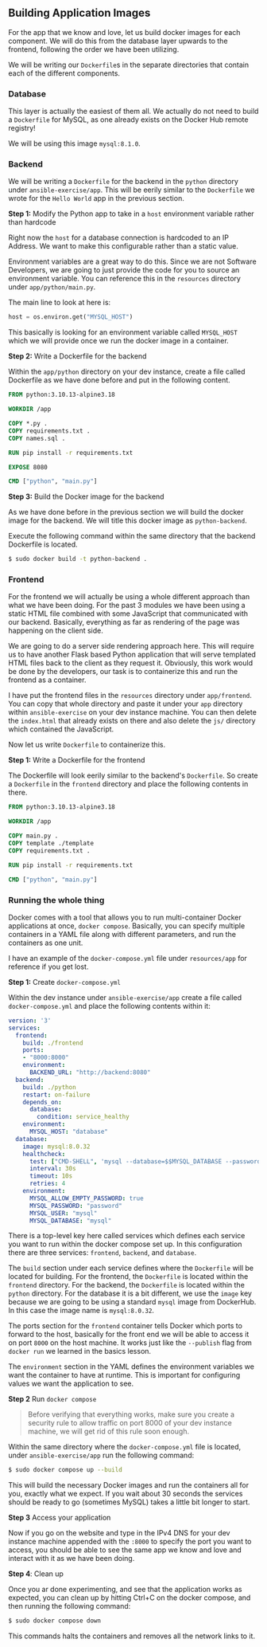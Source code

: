 ## Building Application Images

For the app that we know and love, let us build docker images for each component. We will do this from the database layer upwards to the frontend, following the order we have been utilizing.

We will be writing our `Dockerfile`s in the separate directories that contain each of the different components.

### Database

This layer is actually the easiest of them all. We actually do not need to build a `Dockerfile` for MySQL, as one already exists on the Docker Hub remote registry!

We will be using this image `mysql:8.1.0`.

### Backend

We will be writing a `Dockerfile` for the backend in the `python` directory under `ansible-exercise/app`. This will be eerily similar to the `Dockerfile` we wrote for the `Hello World` app in the previous section.

**Step 1:** Modify the Python app to take in a `host` environment variable rather than hardcode

Right now the `host` for a database connection is hardcoded to an IP Address. We want to make this configurable rather than a static value.

Environment variables are a great way to do this. Since we are not Software Developers, we are going to just provide the code for you to source an environment variable. You can reference this in the `resources` directory under `app/python/main.py`.

The main line to look at here is:

```python
host = os.environ.get("MYSQL_HOST")
```

This basically is looking for an environment variable called `MYSQL_HOST` which we will provide once we run the docker image in a container.

**Step 2:** Write a Dockerfile for the backend

Within the `app/python` directory on your dev instance, create a file called Dockerfile as we have done before and put in the following content.

```Dockerfile
FROM python:3.10.13-alpine3.18

WORKDIR /app

COPY *.py .
COPY requirements.txt .
COPY names.sql .

RUN pip install -r requirements.txt

EXPOSE 8080

CMD ["python", "main.py"]
```

**Step 3:** Build the Docker image for the backend

As we have done before in the previous section we will build the docker image for the backend. We will title this docker image as `python-backend`.

Execute the following command within the same directory that the backend Dockerfile is located.

```bash
$ sudo docker build -t python-backend .
```

### Frontend

For the frontend we will actually be using a whole different approach than what we have been doing. For the past 3 modules we have been using a static HTML file combined with some JavaScript that communicated with our backend. Basically, everything as far as rendering of the page was happening on the client side.

We are going to do a server side rendering approach here. This will require us to have another Flask based Python application that will serve templated HTML files back to the client as they request it. Obviously, this work would be done by the developers, our task is to containerize this and run the frontend as a container.

I have put the frontend files in the `resources` directory under `app/frontend`. You can copy that whole directory and paste it under your `app` directory within `ansible-exercise` on your dev instance machine. You can then delete the `index.html` that already exists on there and also delete the `js/` directory which contained the JavaScript.

Now let us write `Dockerfile` to containerize this.

**Step 1:** Write a Dockerfile for the frontend

The Dockerfile will look eerily similar to the backend's `Dockerfile`. So create a `Dockerfile` in the `frontend` directory and place the following contents in there.

```Dockerfile
FROM python:3.10.13-alpine3.18

WORKDIR /app

COPY main.py .
COPY template ./template
COPY requirements.txt .

RUN pip install -r requirements.txt

CMD ["python", "main.py"]
```

### Running the whole thing

Docker comes with a tool that allows you to run multi-container Docker applications at once, `docker compose`. Basically, you can specify multiple containers in a YAML file along with different parameters, and run the containers as one unit.

I have an example of the `docker-compose.yml` file under `resources/app` for reference if you get lost.

**Step 1:** Create `docker-compose.yml`

Within the dev instance under `ansible-exercise/app` create a file called `docker-compose.yml` and place the following contents within it:

```yaml
version: '3'
services:
  frontend:
    build: ./frontend
    ports:
    - "8000:8000"
    environment:
      BACKEND_URL: "http://backend:8080"
  backend:
    build: ./python
    restart: on-failure
    depends_on:
      database:
        condition: service_healthy
    environment:
      MYSQL_HOST: "database"
  database:
    image: mysql:8.0.32
    healthcheck:
      test: ["CMD-SHELL", 'mysql --database=$$MYSQL_DATABASE --password=$$MYSQL_ROOT_PASSWORD --execute="SELECT count(table_name) > 0 FROM information_schema.tables;" --skip-column-names -B']
      interval: 30s
      timeout: 10s
      retries: 4
    environment:
      MYSQL_ALLOW_EMPTY_PASSWORD: true
      MYSQL_PASSWORD: "password"
      MYSQL_USER: "mysql"
      MYSQL_DATABASE: "mysql"
```

There is a top-level key here called services which defines each service you want to run within the docker compose set up. In this configuration there are three services: `frontend`, `backend`, and `database`.

The `build` section under each service defines where the `Dockerfile` will be located for building. For the frontend, the `Dockerfile` is located within the `frontend` directory. For the backend, the `Dockerfile` is located within the `python` directory. For the database it is a bit different, we use the `image` key because we are going to be using a standard `mysql` image from DockerHub. In this case the image name is `mysql:8.0.32`.

The ports section for the `frontend` container tells Docker which ports to forward to the host, basically for the front end we will be able to access it on port `8000` on the host machine. It works just like the `--publish` flag from `docker run` we learned in the basics lesson.

The `environment` section in the YAML defines the environment variables we want the container to have at runtime. This is important for configuring values we want the application to see.

**Step 2** Run `docker compose`

> Before verifying that everything works, make sure you create a security rule to allow traffic on port 8000 of your dev instance
> machine, we will get rid of this rule soon enough.

Within the same directory where the `docker-compose.yml` file is located, under `ansible-exercise/app` run the following command:

```bash
$ sudo docker compose up --build
```

This will build the necessary Docker images and run the containers all for you, exactly what we expect. If you wait about 30 seconds the services should be ready to go (sometimes MySQL) takes a little bit longer to start.

**Step 3** Access your application

Now if you go on the website and type in the IPv4 DNS for your dev instance machine appended with the `:8000` to specify the port you want to access, you should be able to see the same app we know and love and interact with it as we have been doing.

**Step 4**: Clean up

Once you ar done experimenting, and see that the application works as expected, you can clean up by hitting Ctrl+C on the docker compose, and then running the following command:

```bash
$ sudo docker compose down
```

This commands halts the containers and removes all the network links to it.